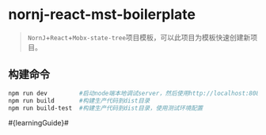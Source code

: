 nornj-react-mst-boilerplate
====

> `NornJ`+`React`+`Mobx-state-tree`项目模板，可以此项目为模板快速创建新项目。

## 构建命令

```sh
npm run dev         #启动node端本地调试server，然后使用http://localhost:8080/dist/web访问页面
npm run build       #构建生产代码到dist目录
npm run build-test  #构建生产代码到dist目录，使用测试环境配置
```

#{learningGuide}#